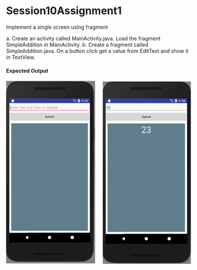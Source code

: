 # Session10Assignment1
Implement a single screen using fragment


a. Create an activity called MainActivity.java. Load the fragment SimpleAddition in MainActivity.
b. Create a fragment called SimpleAddition.java. On a button click get a value from EditText and show it in TextView.

<h4> Expected Output </h4>

![](https://github.com/sivaramgollapudi/Session10Assignment1/blob/master/Session10Assignment1_SingleFragment.png)
